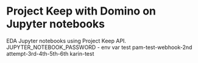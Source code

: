 # Project Keep with Domino on Jupyter notebooks
EDA Jupyter notebooks using Project Keep API.
<br>
JUPYTER_NOTEBOOK_PASSWORD - env var test
pam-test-webhook-2nd attempt-3rd-4th-5th-6th
karin-test
